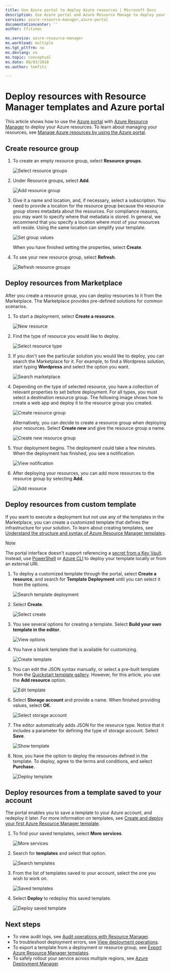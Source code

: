 ```yaml
---
title: Use Azure portal to deploy Azure resources | Microsoft Docs
description: Use Azure portal and Azure Resource Manage to deploy your resources.
services: azure-resource-manager,azure-portal
documentationcenter: ''
author: tfitzmac

ms.service: azure-resource-manager
ms.workload: multiple
ms.tgt_pltfrm: na
ms.devlang: na
ms.topic: conceptual
ms.date: 08/03/2018
ms.author: tomfitz

---
```

# Deploy resources with Resource Manager templates and Azure portal

This article shows how to use the [Azure portal](https://portal.azure.com) with [Azure Resource Manager](resource-group-overview.md) to deploy your Azure resources. To learn about managing your resources, see [Manage Azure resources by using the Azure portal](manage-resources-portal.md).

## Create resource group

1. To create an empty resource group, select **Resource groups**.

   ![Select resource groups](./media/resource-group-template-deploy-portal/select-resource-groups.png)

1. Under Resource groups, select **Add**.

   ![Add resource group](./media/resource-group-template-deploy-portal/add-resource-group.png)

1. Give it a name and location, and, if necessary, select a subscription. You need to provide a location for the resource group because the resource group stores metadata about the resources. For compliance reasons, you may want to specify where that metadata is stored. In general, we recommend that you specify a location where most of your resources will reside. Using the same location can simplify your template.

   ![Set group values](./media/resource-group-template-deploy-portal/set-group-properties.png)

   When you have finished setting the properties, select **Create**.

1. To see your new resource group, select **Refresh**.

   ![Refresh resource groups](./media/resource-group-template-deploy-portal/refresh-resource-groups.png)

## Deploy resources from Marketplace

After you create a resource group, you can deploy resources to it from the Marketplace. The Marketplace provides pre-defined solutions for common scenarios.

1. To start a deployment, select **Create a resource**.

   ![New resource](./media/resource-group-template-deploy-portal/new-resources.png)

1. Find the type of resource you would like to deploy.

   ![Select resource type](./media/resource-group-template-deploy-portal/select-resource-type.png)

1. If you don't see the particular solution you would like to deploy, you can search the Marketplace for it. For example, to find a Wordpress solution, start typing **Wordpress** and select the option you want.

   ![Search marketplace](./media/resource-group-template-deploy-portal/search-resource.png)

1. Depending on the type of selected resource, you have a collection of relevant properties to set before deployment. For all types, you must select a destination resource group. The following image shows how to create a web app and deploy it to the resource group you created.

   ![Create resource group](./media/resource-group-template-deploy-portal/select-existing-group.png)

   Alternatively, you can decide to create a resource group when deploying your resources. Select **Create new** and give the resource group a name.

   ![Create new resource group](./media/resource-group-template-deploy-portal/select-new-group.png)

1. Your deployment begins. The deployment could take a few minutes. When the deployment has finished, you see a notification.

   ![View notification](./media/resource-group-template-deploy-portal/view-notification.png)

1. After deploying your resources, you can add more resources to the resource group by selecting **Add**.

   ![Add resource](./media/resource-group-template-deploy-portal/add-resource.png)

## Deploy resources from custom template

If you want to execute a deployment but not use any of the templates in the Marketplace, you can create a customized template that defines the infrastructure for your solution. To learn about creating templates, see [Understand the structure and syntax of Azure Resource Manager templates](resource-group-authoring-templates.md).

> [!NOTE]
> The portal interface doesn't support referencing a [secret from a Key Vault](resource-manager-keyvault-parameter.md). Instead, use [PowerShell](resource-group-template-deploy.md) or [Azure CLI](resource-group-template-deploy-cli.md) to deploy your template locally or from an external URI.

1. To deploy a customized template through the portal, select **Create a resource**, and search for **Template Deployment** until you can select it from the options.

   ![Search template deployment](./media/resource-group-template-deploy-portal/search-template.png)

1. Select **Create**.

   ![Select create](./media/resource-group-template-deploy-portal/show-template-option.png)

1. You see several options for creating a template. Select **Build your own template in the editor**.

   ![View options](./media/resource-group-template-deploy-portal/see-options.png)

1. You have a blank template that is available for customizing.

   ![Create template](./media/resource-group-template-deploy-portal/blank-template.png)

1. You can edit the JSON syntax manually, or select a pre-built template from the [Quickstart template gallery](https://azure.microsoft.com/resources/templates/). However, for this article, you use the **Add resource** option.

   ![Edit template](./media/resource-group-template-deploy-portal/select-add-resource.png)

1. Select **Storage account** and provide a name. When finished providing values, select **OK**.

   ![Select storage account](./media/resource-group-template-deploy-portal/add-storage-account.png)

1. The editor automatically adds JSON for the resource type. Notice that it includes a parameter for defining the type of storage account. Select **Save**.

   ![Show template](./media/resource-group-template-deploy-portal/show-json.png)

1. Now, you have the option to deploy the resources defined in the template. To deploy, agree to the terms and conditions, and select **Purchase**.

   ![Deploy template](./media/resource-group-template-deploy-portal/provide-custom-template-values.png)

## Deploy resources from a template saved to your account

The portal enables you to save a template to your Azure account, and redeploy it later. For more information on templates, see [Create and deploy your first Azure Resource Manager template](resource-manager-create-first-template.md).

1. To find your saved templates, select **More services**.

   ![More services](./media/resource-group-template-deploy-portal/more-services.png)

1. Search for **templates** and select that option.

   ![Search templates](./media/resource-group-template-deploy-portal/find-templates.png)

1. From the list of templates saved to your account, select the one you wish to work on.

   ![Saved templates](./media/resource-group-template-deploy-portal/saved-templates.png)

1. Select **Deploy** to redeploy this saved template.

   ![Deploy saved template](./media/resource-group-template-deploy-portal/deploy-saved-template.png)

## Next steps
* To view audit logs, see [Audit operations with Resource Manager](./resource-group-audit.md).
* To troubleshoot deployment errors, see [View deployment operations](./resource-manager-deployment-operations.md).
* To export a template from a deployment or resource group, see [Export Azure Resource Manager templates](./manage-resource-groups-portal.md#export-resource-groups-to-templates).
* To safely rollout your service across multiple regions, see [Azure Deployment Manager](./deployment-manager-overview.md).
